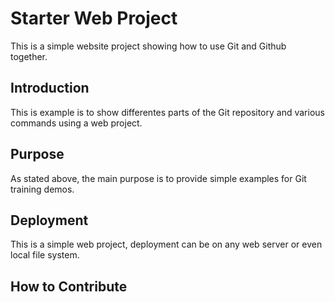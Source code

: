 # Starter Web Project

This is a simple website project showing how to use Git and Github together.

## Introduction

This is example is to show differentes parts of the Git repository and various commands using a web project.

## Purpose

As stated above, the main purpose is to provide simple examples for Git training demos.

## Deployment

This is a simple web project, deployment can be on any web server or even local file system.

## How to Contribute